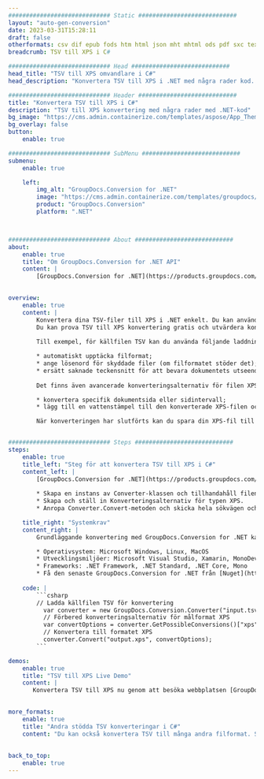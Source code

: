 ```yaml
---
############################# Static ############################
layout: "auto-gen-conversion"
date: 2023-03-31T15:28:11
draft: false
otherformats: csv dif epub fods htm html json mht mhtml ods pdf sxc tex tsv xlam xls xlsb xlsm xlsx xlt xltm xltx xml xps
breadcrumb: TSV till XPS i C#

############################# Head ############################
head_title: "TSV till XPS omvandlare i C#"
head_description: "Konvertera TSV till XPS i .NET med några rader kod. Använd GroupDocs Document Conversion API för att konvertera över 160 filformat."

############################# Header ############################
title: "Konvertera TSV till XPS i C#"
description: "TSV till XPS konvertering med några rader med .NET-kod"
bg_image: "https://cms.admin.containerize.com/templates/aspose/App_Themes/V3/images/bg/header1.png"
bg_overlay: false
button:
    enable: true

############################# SubMenu ############################
submenu:
    enable: true

    left:
        img_alt: "GroupDocs.Conversion for .NET"
        image: "https://cms.admin.containerize.com/templates/groupdocs/images/product-logos/90x90-noborder/groupdocs-conversion-net.png"
        product: "GroupDocs.Conversion"
        platform: ".NET"



############################# About ############################
about:
    enable: true
    title: "Om GroupDocs.Conversion for .NET API"
    content: |
        [GroupDocs.Conversion for .NET](https://products.groupdocs.com/conversion/net/) kan användas för att konvertera Microsoft Word, Excel, PowerPoint, PDF, Visio och andra format. GroupDocs.Conversion är ett fristående API som är lämpligt för back-end och interna system där hög prestanda krävs. Det beror inte på någon programvara som Microsoft eller Open Office.
    

overview:
    enable: true
    content: |
        Konvertera dina TSV-filer till XPS i .NET enkelt. Du kan använda bara ett par C# kodrader i valfri plattform som du vill, som - Windows, Linux, macOS.
        Du kan prova TSV till XPS konvertering gratis och utvärdera konverteringsresultatens kvalitet. Tillsammans med enkla filkonverteringsscenarier kan du prova mer avancerade alternativ för att ladda källfilen TSV och för att spara resultatet XPS. 
        
        Till exempel, för källfilen TSV kan du använda följande laddningsalternativ:

        * automatiskt upptäcka filformat;
        * ange lösenord för skyddade filer (om filformatet stöder det);
        * ersätt saknade teckensnitt för att bevara dokumentets utseende.
        
        Det finns även avancerade konverteringsalternativ för filen XPS:

        * konvertera specifik dokumentsida eller sidintervall;
        * lägg till en vattenstämpel till den konverterade XPS-filen och många fler.

        När konverteringen har slutförts kan du spara din XPS-fil till den lokala filsökvägen eller någon tredje parts lagring som FTP, Amazon S3, Google Drive, Dropbox etc. Observera - för att konvertera TSV till {{ TO}} det finns inget behov av någon ytterligare programvara installerad - som MS Office, Open Office, Adobe Acrobat Reader etc.


############################# Steps ############################
steps:
    enable: true
    title_left: "Steg för att konvertera TSV till XPS i C#"
    content_left: |
        [GroupDocs.Conversion for .NET](https://products.groupdocs.com/conversion/net/) gör det enkelt för utvecklare att konvertera en TSV-fil till XPS med några rader kod.
        
        * Skapa en instans av Converter-klassen och tillhandahåll filen TSV med den fullständiga sökvägen
        * Skapa och ställ in Konverteringsalternativ för typen XPS.
        * Anropa Converter.Convert-metoden och skicka hela sökvägen och formatet (XPS) som en parameter

    title_right: "Systemkrav"
    content_right: |
        Grundläggande konvertering med GroupDocs.Conversion for .NET kan göras med bara några enkla steg. Våra API:er stöds på alla större plattformar och operativsystem. Innan du kör koden nedan, se till att du har följande förutsättningar installerade på ditt system.

        * Operativsystem: Microsoft Windows, Linux, MacOS
        * Utvecklingsmiljöer: Microsoft Visual Studio, Xamarin, MonoDevelop
        * Frameworks: .NET Framework, .NET Standard, .NET Core, Mono
        * Få den senaste GroupDocs.Conversion for .NET från [Nuget](https://www.nuget.org/packages/groupdocs.conversion)
         
    code: |
        ```csharp    
        // Ladda källfilen TSV för konvertering
          var converter = new GroupDocs.Conversion.Converter("input.tsv");
          // Förbered konverteringsalternativ för målformat XPS
          var convertOptions = converter.GetPossibleConversions()["xps"].ConvertOptions;
          // Konvertera till formatet XPS
          converter.Convert("output.xps", convertOptions);
        ```

demos:
    enable: true
    title: "TSV till XPS Live Demo"
    content: |
       Konvertera TSV till XPS nu genom att besöka webbplatsen [GroupDocs.Conversion App](https://products.groupdocs.app/conversion/family). Onlinedemo har följande fördelar
          

more_formats:
    enable: true
    title: "Andra stödda TSV konverteringar i C#"
    content: "Du kan också konvertera TSV till många andra filformat. Se listan nedan."
       
       
back_to_top:
    enable: true
---
```

